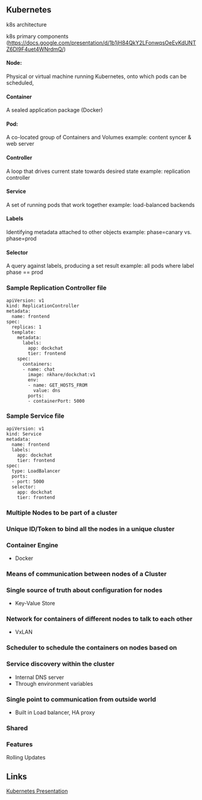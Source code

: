 ## Kubernetes

k8s architecture


k8s primary components (https://docs.google.com/presentation/d/1b1jH84QkY2LFonwqsOeEvKdUNTZ6Dl9F4uet4WNrdmQ/)

#### Node: 

Physical or virtual machine running Kubernetes, onto which pods can be scheduled,

#### Container

A sealed application package (Docker)

#### Pod: 

A co-located group of Containers and Volumes
	example: content syncer & web server

#### Controller

A loop that drives current state towards desired state
	example: replication controller

#### Service

A set of running pods that work together
	example: load-balanced backends

#### Labels

 Identifying metadata attached to other objects
	example: phase=canary vs. phase=prod

#### Selector
 
A query against labels, producing a set result
	example: all pods where label phase == prod


### Sample Replication Controller file

```
apiVersion: v1
kind: ReplicationController
metadata:
  name: frontend
spec:
  replicas: 1
  template:
    metadata:
      labels:
        app: dockchat
        tier: frontend
    spec:
      containers:
      - name: chat
        image: nkhare/dockchat:v1
        env:
        - name: GET_HOSTS_FROM
          value: dns
        ports:
        - containerPort: 5000

```


### Sample Service file

```
apiVersion: v1
kind: Service
metadata:
  name: frontend
  labels:
    app: dockchat
    tier: frontend
spec:
  type: LoadBalancer
  ports:
  - port: 5000
  selector:
    app: dockchat
    tier: frontend
```

 
### Multiple Nodes to be part of a cluster

### Unique ID/Token to bind all the nodes in a unique cluster

### Container Engine
- Docker 

### Means of communication between nodes of a Cluster

### Single source of truth about configuration for nodes
- Key-Value Store 

### Network for containers of different nodes to talk to each other
- VxLAN 

### Scheduler to schedule the containers on nodes based on

### Service discovery within the cluster
- Internal DNS server
- Through environment variables 

### Single point to communication from outside world
- Built in Load balancer, HA proxy

### Shared 

### Features
Rolling Updates


## Links

[Kubernetes Presentation](https://goo.gl/Ueyw6t)

